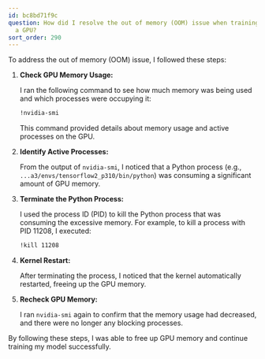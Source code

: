 ```yaml
---
id: bc8bd71f9c
question: How did I resolve the out of memory (OOM) issue when training my model on
  a GPU?
sort_order: 290
---
```


To address the out of memory (OOM) issue, I followed these steps:

1. **Check GPU Memory Usage:**
   
   I ran the following command to see how much memory was being used and which processes were occupying it:

   ```bash
   !nvidia-smi
   ```

   This command provided details about memory usage and active processes on the GPU.

2. **Identify Active Processes:**

   From the output of `nvidia-smi`, I noticed that a Python process (e.g., `...a3/envs/tensorflow2_p310/bin/python`) was consuming a significant amount of GPU memory.

3. **Terminate the Python Process:**

   I used the process ID (PID) to kill the Python process that was consuming the excessive memory. For example, to kill a process with PID 11208, I executed:

   ```bash
   !kill 11208
   ```

4. **Kernel Restart:**

   After terminating the process, I noticed that the kernel automatically restarted, freeing up the GPU memory.

5. **Recheck GPU Memory:**

   I ran `nvidia-smi` again to confirm that the memory usage had decreased, and there were no longer any blocking processes.

By following these steps, I was able to free up GPU memory and continue training my model successfully.
